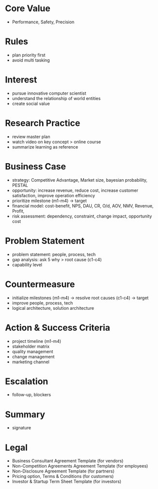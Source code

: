 # Core Value

- Performance, Safety, Precision

# Rules

- plan priority first
- avoid multi tasking

# Interest

- pursue innovative computer scientist
- understand the relationship of world entities
- create social value

# Research Practice

- review master plan
- watch video on key concept > online course
- summarize learning as reference

# Business Case

- strategy: Competitive Advantage, Market size, bayesian probability, PESTAL
- opportunity: increase revenue, reduce cost, increase customer satisfaction, improve operation efficiency
- prioritize milestone (m1-m4) -> target
- financial model: cost-benefit, NPS, DAU, CR, O/d, AOV, NMV, Revenue, Profit,
- risk assessment: dependency, constraint, change impact, opportunity cost

# Problem Statement

- problem statement: people, process, tech
- gap analysis: ask 5 why > root cause  (c1-c4)
- capability level

# Countermeasure

- initialize milestones (m1-m4) -> resolve root causes (c1-c4) -> target
- improve people, process, tech
- logical architecture, solution architecture

# Action & Success Criteria

- project timeline (m1-m4)
- stakeholder matrix
- quality management
- change management
- marketing channel

# Escalation

- follow-up, blockers

# Summary

- signature

# Legal

- Business Consultant Agreement Template (for vendors)
- Non-Competition Agreements Agreement Template (for employees)
- Non-Disclosure Agreement Template (for partners)
- Pricing option, Terms & Conditions (for customers)
- Investor & Startup Term Sheet Template (for investors)

